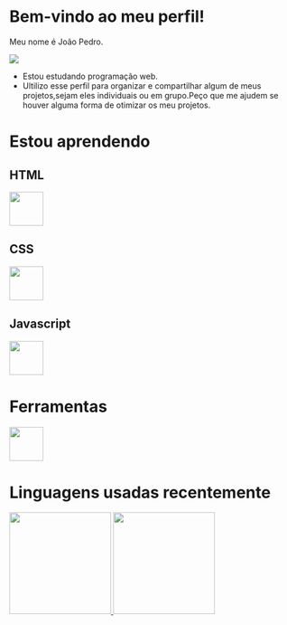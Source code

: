 <h1>Bem-vindo ao meu perfil!</h1>

Meu nome é João Pedro.

![](https://media1.tenor.com/m/beBpPQsD4SoAAAAC/chilling-simpson.gif)

 - Estou estudando programação web.
 - Ultilizo esse perfil para organizar e compartilhar algum de meus projetos,sejam eles individuais ou em grupo.Peço que me ajudem se houver alguma forma de otimizar os meu projetos.

<h1>Estou aprendendo</h1>
<div>
 <h2>HTML</h2> <img src="https://cdn.jsdelivr.net/gh/devicons/devicon@latest/icons/html5/html5-original-wordmark.svg" width="60" height="60"/>
 <h2>CSS</h2> <img src="https://cdn.jsdelivr.net/gh/devicons/devicon@latest/icons/css3/css3-original-wordmark.svg" width="60" height="60"/>
 <h2>Javascript</h2> <img src="https://cdn.jsdelivr.net/gh/devicons/devicon@latest/icons/javascript/javascript-original.svg" width="60" height="60"/>
 <h1>Ferramentas</h1>
 <img src="https://cdn.jsdelivr.net/gh/devicons/devicon@latest/icons/p5js/p5js-original.svg" width="60" height="60"/>
</div>
<h1>Linguagens usadas recentemente</h1>
<div>
<a href="https://github.com/jpmoura7">
<img loading="lazy" height="180em" src="https://github-readme-stats.vercel.app/api/top-langs/?username=jpmoura7&layout=compact&langs_count=7&theme=dracula"/>
<img loading="lazy" height="180em" src="https://github-readme-stats.vercel.app/api?username=jpmoura7&show_icons=true&theme=dracula&include_all_commits=true&count_private=true"/>
</div>
